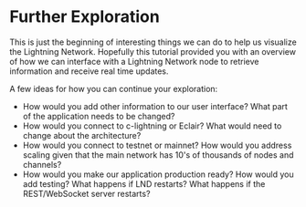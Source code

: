 # Further Exploration

This is just the beginning of interesting things we can do to help us visualize the Lightning Network. Hopefully this tutorial provided you with an overview of how we can interface with a Lightning Network node to retrieve information and receive real time updates.

A few ideas for how you can continue your exploration:

- How would you add other information to our user interface? What part of the application needs to be changed?
- How would you connect to c-lightning or Eclair? What would need to change about the architecture?
- How would you connect to testnet or mainnet? How would you address scaling given that the main network has 10's of thousands of nodes and channels?
- How would you make our application production ready? How would you add testing? What happens if LND restarts? What happens if the REST/WebSocket server restarts?
